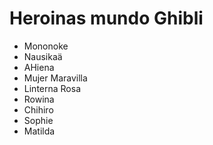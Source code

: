 # Heroinas mundo Ghibli

- Mononoke
- Nausikaä
- AHiena
- Mujer Maravilla
- Linterna Rosa
- Rowina
- Chihiro
- Sophie
- Matilda
